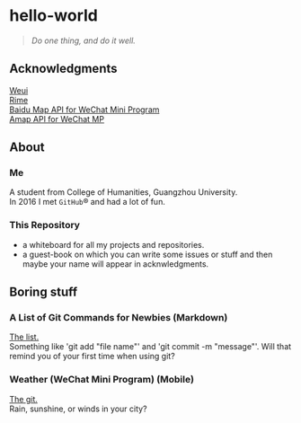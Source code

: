 # hello-world
> _Do one thing, and do it well._

## Acknowledgments
[Weui](https://github.com/weui)  
[Rime](https://github.com/rime/librime)  
[Baidu Map API for WeChat Mini Program](https://github.com/baidumapapi/wxapp-jsapi)  
[Amap API for WeChat MP](https://github.com/amap-demo/wx-regeo-poiaround-weather)

## About

### Me
A student from College of Humanities, Guangzhou University.  
In 2016 I met `GitHub`&reg; and had a lot of fun.  

### This Repository
- a whiteboard for all my projects and repositories.
- a guest-book on which you can write some issues or stuff and then maybe your name will appear in acknwledgments.

## Boring stuff 

### A List of Git Commands for Newbies (Markdown)
[The list.](https://github.com/AquaJerry/hello-world/blob/master/gitCmdsList.md)  
Something like 'git add "file name"' and 'git commit -m "message"'. Will that remind you of your first time when using git?

### Weather (WeChat Mini Program) (Mobile)
[The git.](https://github.com/AquaJerry/weather)  
Rain, sunshine, or winds in your city?  
